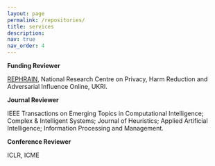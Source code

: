 ```yaml
---
layout: page
permalink: /repositories/
title: services
description: 
nav: true
nav_order: 4
---
```

**Funding Reviewer**

<a href='https://www.rephrain.ac.uk/college-of-peer-reviewers/'>REPHRAIN</a>, National Research Centre on Privacy, Harm Reduction and Adversarial Influence Online, UKRI.

**Journal Reviewer**

IEEE Transactions on Emerging Topics in Computational Intelligence; Complex & Intelligent Systems; Journal of Heuristics; Applied Artificial Intelligence; Information Processing and Management.

**Conference Reviewer**

ICLR, ICME